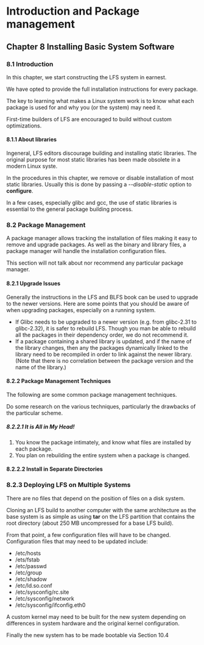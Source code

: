 # Introduction and Package management

## Chapter 8 Installing Basic System Software
### 8.1 Introduction
In this chapter, we start constructing the LFS system in earnest.

We have opted to provide the full installation instructions for every package.

The key to learning what makes a Linux system work is to know what each package
is used for and why you (or the system) may need it.

First-time builders of LFS are encouraged to build without custom optimizations.

#### 8.1.1 About libraries
Ingeneral, LFS editors discourage building and installing static libraries. The
original purpose for most static libraries has been made obsolete in a modern
Linux syste.

In the procedures in this chapter, we remove or disable installation of most
static libraries. Usually this is done by passing a *--disable-static* option to
**configure**.

In a few cases, especially glibc and gcc, the use of static libraries is
essential to the general package building process.

### 8.2 Package Management
A package manager allows tracking the installation of files making it easy to
remove and upgrade packages. As well as the binary and library files, a package
manager will handle the installation configuration files.

This section will not talk about nor recommend any particular package manager.

#### 8.2.1 Upgrade Issues
Generally the instructions in the LFS and BLFS book can be used to upgrade to
the newer versions. Here are some points that you should be aware of when
upgrading packages, especially on a running system.
* If Glibc needs to be upgraded to a newer version (e.g. from glibc-2.31 to
  glibc-2.32), it is safer to rebuild LFS. Though you man be able to rebuild all
  the packages in their dependency order, we do not recommend it.
* If a package containing a shared library is updated, and if the name of the
  library changes, then any the packages dynamically linked to the library need
  to be recompiled in order to link against the newer library. (Note that there
  is no correlation between the package version and the name of the library.)

#### 8.2.2 Package Management Techniques
The following are some common package management techniques.

Do some research on the various techniques, particularly the drawbacks of the
particular scheme.

##### 8.2.2.1 It is All in My Head!
1. You know the package intimately, and know what files are installed by each package.
2. You plan on rebuilding the entire system when a package is changed.

#### 8.2.2.2 Install in Separate Directories

### 8.2.3 Deploying LFS on Multiple Systems
There are no files that depend on the position of files on a disk system.

Cloning an LFS build to another computer with the same architecture as the base
system is as simple as using **tar** on the LFS partition that contains the root
directory (about 250 MB uncompressed for a base LFS build).

From that point, a few configuration files will have to be changed.
Configuration files that may need to be updated include:
* /etc/hosts
* /ets/fstab
* /etc/passwd
* /etc/group
* /etc/shadow
* /etc/ld.so.conf
* /etc/sysconfig/rc.site
* /etc/sysconfig/network
* /etc/sysconfig/ifconfig.eth0

A custom kernel may need to be built for the new system depending on differences
in system hardware and the original kernel configuration.

Finally the new system has to be made bootable via Section 10.4
